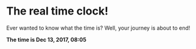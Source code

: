 # The real time clock!

Ever wanted to know what the time is? Well, your journey is about to end!

**The time is Dec 13, 2017, 08:05**